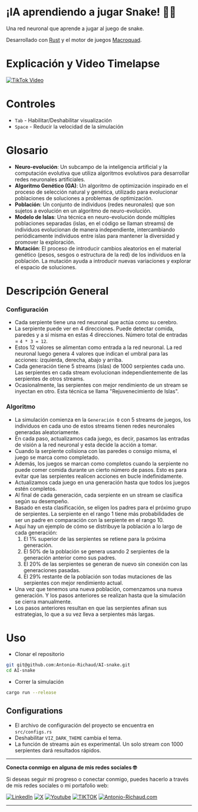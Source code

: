 # ¡IA aprendiendo a jugar Snake! 👾🐍
Una red neuronal que aprende a jugar al juego de snake.

Desarrollado con [Rust](https://www.rust-lang.org/) y el motor de juegos [Macroquad](https://github.com/not-fl3/macroquad).

# Explicación y Video Timelapse
[![TikTok Video](https://img.icons8.com/?size=100&id=lTkH3THtr7SL&format=png&color=000000)](https://www.tiktok.com/@antonio_richaud/video/7385358589981887750?is_from_webapp=1&sender_device=pc&web_id=7353830675621348869)

# Controles
- `Tab` - Habilitar/Deshabilitar visualización
- `Space` - Reducir la velocidad de la simulación

# Glosario
- **Neuro-evolución**: Un subcampo de la inteligencia artificial y la computación evolutiva que utiliza algoritmos evolutivos para desarrollar redes neuronales artificiales.
- **Algoritmo Genético (GA)**: Un algoritmo de optimización inspirado en el proceso de selección natural y genética, utilizado para evolucionar poblaciones de soluciones a problemas de optimización.
- **Población**: Un conjunto de individuos (redes neuronales) que son sujetos a evolución en un algoritmo de neuro-evolución.
- **Modelo de Islas**: Una técnica en neuro-evolución donde múltiples poblaciones separadas (islas, en el código se llaman streams) de individuos evolucionan de manera independiente, intercambiando periódicamente individuos entre islas para mantener la diversidad y promover la exploración.
- **Mutación**: El proceso de introducir cambios aleatorios en el material genético (pesos, sesgos o estructura de la red) de los individuos en la población. La mutación ayuda a introducir nuevas variaciones y explorar el espacio de soluciones.

# Descripción General
### Configuración
- Cada serpiente tiene una red neuronal que actúa como su cerebro.
- La serpiente puede ver en 4 direcciones. Puede detectar comida, paredes y a sí misma en estas 4 direcciones. Número total de entradas = `4 * 3 = 12`.
- Estos 12 valores se alimentan como entrada a la red neuronal. La red neuronal luego genera 4 valores que indican el umbral para las acciones: izquierda, derecha, abajo y arriba.
- Cada generación tiene 5 streams (islas) de 1000 serpientes cada uno. Las serpientes en cada stream evolucionan independientemente de las serpientes de otros streams.
- Ocasionalmente, las serpientes con mejor rendimiento de un stream se inyectan en otro. Esta técnica se llama "Rejuvenecimiento de Islas".

### Algoritmo
- La simulación comienza en la `Generación 0` con 5 streams de juegos, los individuos en cada uno de estos streams tienen redes neuronales generadas aleatoriamente.
- En cada paso, actualizamos cada juego, es decir, pasamos las entradas de visión a la red neuronal y esta decide la acción a tomar.
- Cuando la serpiente colisiona con las paredes o consigo misma, el juego se marca como completado.
- Además, los juegos se marcan como completos cuando la serpiente no puede comer comida durante un cierto número de pasos. Esto es para evitar que las serpientes realicen acciones en bucle indefinidamente.
- Actualizamos cada juego en una generación hasta que todos los juegos estén completos.
- Al final de cada generación, cada serpiente en un stream se clasifica según su desempeño.
- Basado en esta clasificación, se eligen los padres para el próximo grupo de serpientes. La serpiente en el rango 1 tiene más probabilidades de ser un padre en comparación con la serpiente en el rango 10.
- Aquí hay un ejemplo de cómo se distribuye la población a lo largo de cada generación:
    1. El 1% superior de las serpientes se retiene para la próxima generación.
    2. El 50% de la población se genera usando 2 serpientes de la generación anterior como sus padres.
    3. El 20% de las serpientes se generan de nuevo sin conexión con las generaciones pasadas.
    4. El 29% restante de la población son todas mutaciones de las serpientes con mejor rendimiento actual.
- Una vez que tenemos una nueva población, comenzamos una nueva generación. Y los pasos anteriores se realizan hasta que la simulación se cierra manualmente.
- Los pasos anteriores resultan en que las serpientes afinan sus estrategias, lo que a su vez lleva a serpientes más largas.

# Uso
- Clonar el repositorio
```bash
git git@github.com:Antonio-Richaud/AI-snake.git
cd AI-snake
```
- Correr la simulación
```bash
cargo run --release
```

## Configurations
- El archivo de configuración del proyecto se encuentra en `src/configs.rs`
- Deshabilitar `VIZ_DARK_THEME` cambia el tema.
- La función de streams aún es experimental. Un solo stream con 1000 serpientes dará resultados rápidos.

---

**Conecta conmigo en alguna de mis redes sociales 🤓**

Si deseas seguir mi progreso o conectar conmigo, puedes hacerlo a través de mis redes sociales o mi portafolio web:

[![LinkedIn](https://img.shields.io/badge/-LINKEDIN-0077B5?style=for-the-badge&logo=linkedin&logoColor=white)](https://www.linkedin.com/in/antonio-richaud/)
[![X](https://img.shields.io/badge/-(Twitter)-000000?style=for-the-badge&logo=X&logoColor=white)](https://twitter.com/Antonio_Richaud)
[![Youtube](https://img.shields.io/badge/-YOUTUBE-D14836?style=for-the-badge&logo=youtube&logoColor=white)](https://www.youtube.com/@AntonioRichaud/)
[![TIKTOK](https://img.shields.io/badge/-TIKTOK-000000?style=for-the-badge&logo=tiktok&logoColor=white)](https://www.tiktok.com/@antonio_richaud)
[![Antonio-Richaud.com](https://img.shields.io/badge/-ANTONIORICHAUD.COM-8E2DE2?style=for-the-badge&logo=react&logoColor=white)](https://antonio-richaud.com/)

---